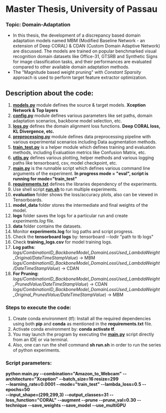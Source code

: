 


# Master Thesis, University of Passau
### Topic: Domain-Adaptation
- In this thesis, the development of a discrepancy based domain adaptation models named MBM (Modified Baseline Network - an extension of Deep CORAL) & CDAN (Custom Domain Adaptive Network) are discussed. The models are trained on popular benchmarked visual recognition domain datasets like Office-31, GTSRB and Synthetic Signs for image classification tasks, and their performances are evaluated compared to other available domain adaptation methods.
-  The "Magnitude based weight pruning" with *Constant Sparsity* approach is used to perform target feature extractor optimization.

## Description about the code: 
1.  **[models.py](https://github.com/Rajatsharma07/Master-Thesis/blob/main/code/main/modules/models.py)** module defines the source & target models. **Xception Network & Top layers**
2.  **[config.py](https://github.com/Rajatsharma07/Master-Thesis/blob/main/code/main/modules/config.py)** module defines various parameters like set paths, domain adaptation scenarios, backbone model selection, etc. 
3.  **[loss.py](https://github.com/Rajatsharma07/Master-Thesis/blob/main/code/main/modules/loss.py)** defines the domain alignment loss functions. **Deep CORAL loss, KL Divergence, etc.**
4.  **[preprocessing.py](https://github.com/Rajatsharma07/Master-Thesis/blob/main/code/main/modules/preprocessing.py)** module defines data preprocessing pipeline with various experimental scenarios including Data augmentation methods. 
5. **[train_test.py](https://github.com/Rajatsharma07/Master-Thesis/blob/main/code/main/modules/train_test.py)** is a helper module which defines training and evaluation methods, including Evaluatiion metrics like Confusion Matrix, etc.
6. **[utlis.py](https://github.com/Rajatsharma07/Master-Thesis/blob/main/code/main/modules/utils.py)** defines various plotting, helper methods and various logging paths like tensorboard, csv, model checkpoint, etc.
7. **[main.py](https://github.com/Rajatsharma07/Master-Thesis/blob/main/code/main/main.py)** is the runnable script which defines various command line arguments of the experiment. **In progress mode = "eval", script is running for mode="train_test"**
8. **[requirements.txt](https://github.com/Rajatsharma07/Master-Thesis/blob/main/code/requirements.txt)** defines the libraries dependency of the experiments. 
9. Use shell script  **[run.sh](https://github.com/Rajatsharma07/Master-Thesis/blob/main/code/run.sh)** to run multiple experiments.
10. **evaluation** folder shows the loss/accuracy plots, also can be viewed in Tensorboards.
11.  **model_data** folder stores the intermediate and final weights of the model.
12. **logs** folder saves the logs for a particular run and create *experiments.log* file.
13. **data** folder contains the datasets.
14. Monitor **experiments.log** for log paths and script progress.
15. Check the **tensorboard logs** by: tensorboard --lodir "path to  tb logs"
16. Check **training_logs.csv** for model training logs. 
17.  **Log paths**: *logs/CombinationID_BackboneModel_DomainLossUsed_LambdaWeight_Original/DateTimeStampValue*) -> MBM
*logs/CombinationID_BackboneModel_DomainLossUsed_LambdaWeight/DateTimeStampValue*) -> CDAN
18.  **For Pruning**: 
*logs/CombinationID_BackboneModel_DomainLossUsed_LambdaWeight_PrunedValue/DateTimeStampValue*) -> CDAN
*logs/CombinationID_BackboneModel_DomainLossUsed_LambdaWeight_Original_PrunedValue/DateTimeStampValue*) -> MBM


### Steps to execute the code: 
 1. Create conda environment (tf): Install all the required dependencies using both **pip** and **conda** as mentioned in the **requirements.txt** file.
 2. Activate conda environment by: **conda activate tf**.
 3. You may launch the program by executing the [**main.py**](https://github.com/Rajatsharma07/Master-Thesis/blob/main/code/main/main.py) script directly from an IDE or via terminal.
 4. Also, one can run the shell command **sh run.sh** in order to run the series of python experiments.

### Script parameters: 
**python main.py 
--combination="Amazon_to_Webcam"  --architecture="Xception"  --batch_size=16    resize=299  
--learning_rate=0.0001  --mode="train_test"  --lambda_loss=0.5  --epochs=50  
--input_shape=(299,299,3)  --output_classes=31  --loss_function="CORAL"  --augment  --prune
--prune_val=0.30  --technique  --save_weights  --save_model  --use_multiGPU**
